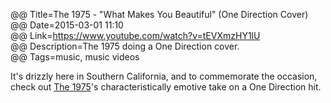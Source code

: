 @@ Title=The 1975 - "What Makes You Beautiful" (One Direction Cover)  
@@ Date=2015-03-01 11:10    
@@ Link=https://www.youtube.com/watch?v=tEVXmzHY1lU  
@@ Description=The 1975 doing a One Direction cover.  
@@ Tags=music, music videos  

It's drizzly here in Southern California, and to commemorate the occasion, check out [The 1975](https://en.wikipedia.org/wiki/The_1975)'s characteristically emotive take on a One Direction hit.
